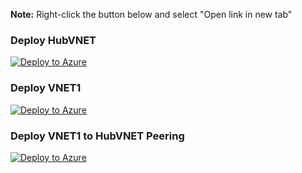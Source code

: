 **Note:** Right-click the button below and select "Open link in new tab"

### Deploy HubVNET
<a href="https://portal.azure.com/#create/Microsoft.Template/uri/https%3A%2F%2Fraw.githubusercontent.com%2FMicrosoftAzureAaron%2FNET_TrainingLabs%2Frefs%2Fheads%2Fmain%2FHubVNET.json">
  <img src="https://aka.ms/deploytoazurebutton" alt="Deploy to Azure" />
</a>

### Deploy VNET1
<a href="https://portal.azure.com/#create/Microsoft.Template/uri/https%3A%2F%2Fraw.githubusercontent.com%2FMicrosoftAzureAaron%2FNET_TrainingLabs%2Frefs%2Fheads%2Fmain%2FVNET1.json">
  <img src="https://aka.ms/deploytoazurebutton" alt="Deploy to Azure" />
</a>

### Deploy VNET1 to HubVNET Peering
<a href="https://portal.azure.com/#create/Microsoft.Template/uri/https%3A%2F%2Fraw.githubusercontent.com%2FMicrosoftAzureAaron%2FNET_TrainingLabs%2Frefs%2Fheads%2Fmain%2FVNET1-HubVNETpeering.json">
  <img src="https://aka.ms/deploytoazurebutton" alt="Deploy to Azure" />
</a>